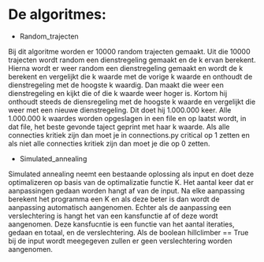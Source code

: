 # De algoritmes:

- Random_trajecten

Bij dit algoritme worden er 10000 random trajecten gemaakt. Uit die 10000 trajecten wordt random een dienstregeling gemaakt en de k ervan berekent. Hierna wordt er weer random een dienstregeling gemaakt en wordt de k berekent en vergelijkt die k waarde met de vorige k waarde en onthoudt de dienstregeling met de hoogste k waardig. Dan maakt die weer een dienstregeling en kijkt die of die k waarde weer hoger is. Kortom hij onthoudt steeds de diensregeling met de hoogste k waarde en vergelijkt die weer met een nieuwe dienstregeling. Dit doet hij 1.000.000 keer. Alle 1.000.000 k waardes worden opgeslagen in een file en op laatst wordt, in dat file, het beste gevonde taject geprint met haar k waarde.
Als alle connecties kritiek zijn dan moet je in connections.py critical op 1 zetten en als niet alle connecties kritiek zijn dan moet je die op 0 zetten.

- Simulated_annealing

Simulated annealing neemt een bestaande oplossing als input en doet deze optimalizeren op basis van de optimalizatie functie K. Het aantal keer dat er aanpassingen gedaan worden hangt af van de input. Na elke aanpassing berekent het programma een K en als deze beter is dan wordt de aanpassing automatisch aangenomen. Echter als de aanpassing een verslechtering is hangt het van een kansfunctie af of deze wordt aangenomen. Deze kansfucntie is een functie van het aantal iteraties, gedaan en totaal, en de verslechtering. Als de boolean hillclimber == True bij de input wordt meegegeven zullen er geen  verslechtering worden aangenomen.
